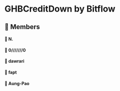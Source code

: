 # GHBCreditDown by Bitflow
## 👥 Members
#### 🔹 N.
#### 🔹 0///////0
#### 🔹 dawrari
#### 🔹 fapt
#### 🔹 Aung-Pao
